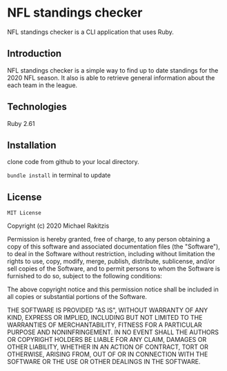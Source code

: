 # NFL standings checker
NFL standings checker is a CLI application that uses Ruby.

## Introduction
NFL standings checker is a simple way to find up to date standings for the 2020 NFL season. It also is able to retrieve general information about the each team in the league.

## Technologies
Ruby 2.61

## Installation
clone code from github to your local directory. 

```bundle install``` in terminal to update

## License
    MIT License

Copyright (c) 2020 Michael Rakitzis

Permission is hereby granted, free of charge, to any person obtaining a copy
of this software and associated documentation files (the "Software"), to deal
in the Software without restriction, including without limitation the rights
to use, copy, modify, merge, publish, distribute, sublicense, and/or sell
copies of the Software, and to permit persons to whom the Software is
furnished to do so, subject to the following conditions:

The above copyright notice and this permission notice shall be included in all
copies or substantial portions of the Software.

THE SOFTWARE IS PROVIDED "AS IS", WITHOUT WARRANTY OF ANY KIND, EXPRESS OR
IMPLIED, INCLUDING BUT NOT LIMITED TO THE WARRANTIES OF MERCHANTABILITY,
FITNESS FOR A PARTICULAR PURPOSE AND NONINFRINGEMENT. IN NO EVENT SHALL THE
AUTHORS OR COPYRIGHT HOLDERS BE LIABLE FOR ANY CLAIM, DAMAGES OR OTHER
LIABILITY, WHETHER IN AN ACTION OF CONTRACT, TORT OR OTHERWISE, ARISING FROM,
OUT OF OR IN CONNECTION WITH THE SOFTWARE OR THE USE OR OTHER DEALINGS IN THE
SOFTWARE.

